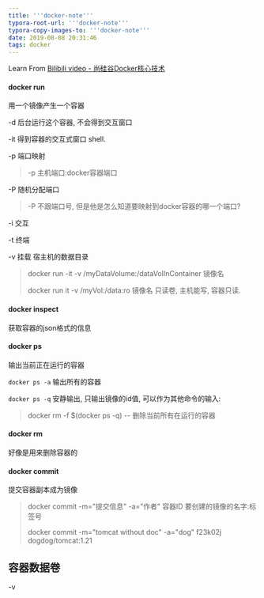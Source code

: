 ```yaml
---
title: '''docker-note'''
typora-root-url: '''docker-note'''
typora-copy-images-to: '''docker-note'''
date: 2019-08-08 20:31:46
tags: docker
---
```


Learn From [Bilibili video - 尚硅谷Docker核心技术](https://www.bilibili.com/video/av49095718/?p=17)

#### docker run

用一个镜像产生一个容器

-d 后台运行这个容器, 不会得到交互窗口

-it 得到容器的交互式窗口 shell.

-p 端口映射 

> -p 主机端口:docker容器端口

-P 随机分配端口

> -P 不跟端口号, 但是他是怎么知道要映射到docker容器的哪一个端口?

-i 交互

-t 终端

-v 挂载 宿主机的数据目录

> docker run -it -v /myDataVolume:/dataVolInContainer 镜像名
>
> docker run it -v /myVol:/data:ro 镜像名  只读卷, 主机能写, 容器只读.

#### docker inspect

获取容器的json格式的信息

#### docker ps

输出当前正在运行的容器

`docker ps -a` 输出所有的容器

`docker ps -q` 安静输出, 只输出镜像的id值, 可以作为其他命令的输入:

> docker rm -f $(docker ps -q)  -- 删除当前所有在运行的容器

#### docker rm

好像是用来删除容器的

#### docker commit

提交容器副本成为镜像

> docker commit -m="提交信息" -a="作者" 容器ID 要创建的镜像的名字:标签号
>
> docker commit -m="tomcat without doc" -a="dog"  f23k02j dogdog/tomcat:1.21



## 容器数据卷

-v